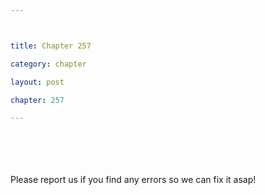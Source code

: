 ```yaml
---



title: Chapter 257

category: chapter

layout: post

chapter: 257

---
```




<br><br><br><br>
Please report us if you find any errors so we can fix it asap!